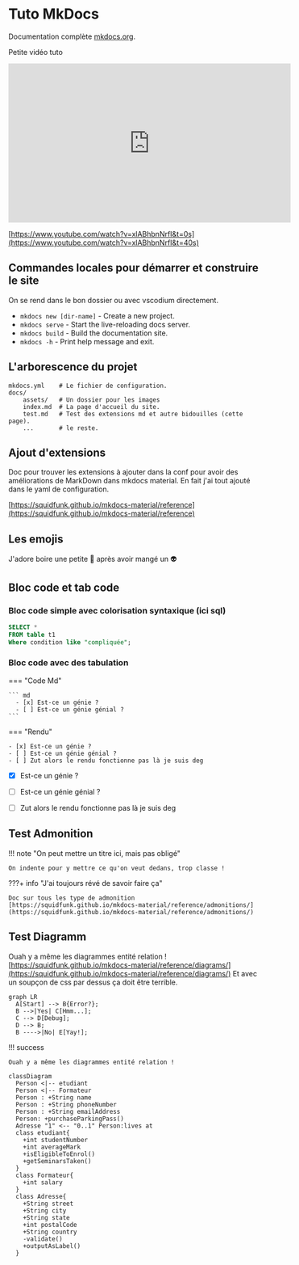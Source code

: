 # Tuto MkDocs

Documentation complète [mkdocs.org](https://www.mkdocs.org).

Petite vidéo tuto 
<iframe width="560" height="315" src="https://www.youtube.com/embed/xlABhbnNrfI?si=kPEMzQLnTQk9PUO2" title="YouTube video player" frameborder="0" allow="accelerometer; autoplay; clipboard-write; encrypted-media; gyroscope; picture-in-picture; web-share" referrerpolicy="strict-origin-when-cross-origin" allowfullscreen></iframe>

[https://www.youtube.com/watch?v=xlABhbnNrfI&t=0s](https://www.youtube.com/watch?v=xlABhbnNrfI&t=40s)

## Commandes locales pour démarrer et construire le site

On se rend dans le bon dossier ou avec vscodium directement.

* `mkdocs new [dir-name]` - Create a new project.
* `mkdocs serve` - Start the live-reloading docs server.
* `mkdocs build` - Build the documentation site.
* `mkdocs -h` - Print help message and exit.

## L'arborescence du projet

    mkdocs.yml    # Le fichier de configuration.
    docs/
        assets/   # Un dossier pour les images
        index.md  # La page d'accueil du site.
        test.md   # Test des extensions md et autre bidouilles (cette page).
        ...       # le reste.

## Ajout d'extensions

Doc pour trouver les extensions à ajouter dans la conf pour avoir des améliorations de MarkDown dans mkdocs material.
En fait j'ai tout ajouté dans le yaml de configuration.

[https://squidfunk.github.io/mkdocs-material/reference](https://squidfunk.github.io/mkdocs-material/reference)

## Les emojis

J'adore boire une petite 🍺 après avoir mangé un :alien:

## Bloc code et tab code

### Bloc code simple avec colorisation syntaxique (ici sql)
```sql
SELECT *
FROM table t1
Where condition like "compliquée";
```

### Bloc code avec des tabulation

=== "Code Md"

    ``` md
      - [x] Est-ce un génie ?
      - [ ] Est-ce un génie génial ?
    ```
=== "Rendu"

    - [x] Est-ce un génie ?
    - [ ] Est-ce un génie génial ?
    - [ ] Zut alors le rendu fonctionne pas là je suis deg


-[x] Est-ce un génie ?
-[ ] Est-ce un génie génial ?
-[ ] Zut alors le rendu fonctionne pas là je suis deg


## Test Admonition

!!! note "On peut mettre un titre ici, mais pas obligé"

    On indente pour y mettre ce qu'on veut dedans, trop classe !

???+ info "J'ai toujours révé de savoir faire ça"

    Doc sur tous les type de admonition [https://squidfunk.github.io/mkdocs-material/reference/admonitions/](https://squidfunk.github.io/mkdocs-material/reference/admonitions/)

## Test Diagramm

Ouah y a même les diagrammes entité relation !
[https://squidfunk.github.io/mkdocs-material/reference/diagrams/](https://squidfunk.github.io/mkdocs-material/reference/diagrams/)
Et avec un soupçon de css par dessus ça doit être terrible.

``` mermaid
graph LR
  A[Start] --> B{Error?};
  B -->|Yes| C[Hmm...];
  C --> D[Debug];
  D --> B;
  B ---->|No| E[Yay!];
```
!!! success

    Ouah y a même les diagrammes entité relation !

``` mermaid
classDiagram
  Person <|-- etudiant
  Person <|-- Formateur
  Person : +String name
  Person : +String phoneNumber
  Person : +String emailAddress
  Person: +purchaseParkingPass()
  Adresse "1" <-- "0..1" Person:lives at
  class etudiant{
    +int studentNumber
    +int averageMark
    +isEligibleToEnrol()
    +getSeminarsTaken()
  }
  class Formateur{
    +int salary
  }
  class Adresse{
    +String street
    +String city
    +String state
    +int postalCode
    +String country
    -validate()
    +outputAsLabel()  
  }
```
